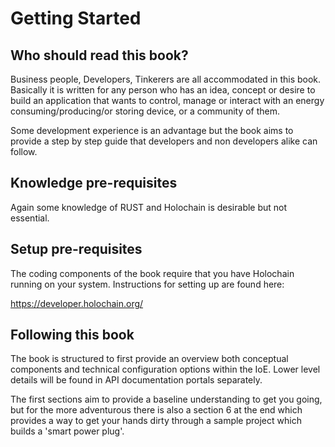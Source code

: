 # Getting Started

## Who should read this book?
Business people, Developers, Tinkerers are all accommodated in this book.
Basically it is written for any person who has an idea, concept or desire to build an application that wants to control, manage or interact with an energy consuming/producing/or storing device, or a community of them.

Some development experience is an advantage but the book aims to provide a step by step guide that developers and non developers alike can follow.

## Knowledge pre-requisites
Again some knowledge of RUST and Holochain is desirable but not essential.

## Setup pre-requisites
The coding components of the book require that you have Holochain running on your system.
Instructions for setting up are found here:

https://developer.holochain.org/

## Following this book
The book is structured to first provide an overview both conceptual components and technical configuration options within the IoE.
Lower level details will be found in API documentation portals separately.

The first sections aim to provide a baseline understanding to get you going, but for the more adventurous there is also a section 6 at the end which provides a way to get your hands dirty through a sample project which builds a 'smart power plug'.
